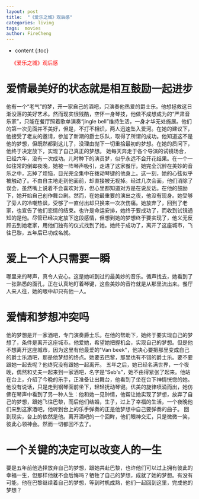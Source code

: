 ```yaml
---
layout: post
title:  "《爱乐之城》观后感"
categories: living
tags:  movies   
author: FireCheng
---
```


* content
{:toc}

&ensp;&ensp;<font color="red">《爱乐之城》观后感</font>

# <b>爱情最美好的状态就是相互鼓励一起进步</b>  
他有一个“老气”的梦，开一家自己的酒吧，只演奏他热爱的爵士乐。他想拯救这日渐没落的美好艺术。然而现实很残酷，空怀一身琴技，他做不成想成为的“严肃音乐家”，只能在餐厅照着歌单演奏“jingle bell”维持生活，一身才华无处施展。他们的第一次见面并不美好，但是，不打不相识，两人迅速坠入爱河。在她的建议下，他接受了老友的邀请，参加了新潮的爵士乐队，取得了所谓的成功。他知道这不是他的梦想，但既然都到这儿了，没理由抛下一切重拾最初的梦想。在她的质问下，他终于决定放下，实现了自己真正的梦想。
她每天奔走于各个导演的试镜场合，已经六年，没有一次成功。儿时种下的演员梦，似乎永远不会开花结果。在一个一如往常的倒霉夜晚，她被一阵琴声吸引，走进了这家餐厅。她完全沉醉在美妙的音乐之中，忘掉了烦恼，目光完全集中在拨动琴键的他身上。这一刻，她的心弦似乎被触动了。不由自主地走到他面前，却直接被无视掉。经过几次会面，他们消除了误会，虽然嘴上说着不会喜欢对方，但心里都知道对方是在说反话。在他的鼓励下，她开始自己创作舞台剧。然而，在她最重要的演出之夜，他没有现身。她受够了旁人的冷嘲热讽，受够了一直付出却只换来一次次伤痛。她放弃了，回到了老家，也宣告了他们恋情的结束。也许是命运安排，她终于要成功了，而收到试镜通知的是他。尽管已经决定放下这段感情，但想到她的梦想终于要实现了，他义无反顾去到她老家，用他们独有的仪式找到了她。她终于成功了，离开了这座城市，飞往巴黎，五年后已功成名就。
# <b>爱上一个人只需要一瞬</b>
哪里来的琴声，真令人安心。这是她听到过的最美妙的音乐。循声找去，她看到了一张熟悉的面孔，正在认真地盯着琴键，这些美妙的音符就是从那里流出来。餐厅人来人往，她的眼中却只有他一人。
# <b>爱情和梦想冲突吗</b>
他的梦想是开一家酒吧，专门演奏爵士乐。在他的帮助下，她终于要实现自己的梦想了，条件是离开这座城市。他爱她，希望她把握机会，实现自己的梦想。但是他不想离开这座城市，因为这里有他最爱的"Van beek"，他决心要把那里变成自己的爵士乐酒吧，那是他梦想的终点。她要去巴黎，那里也有不错的爵士乐。要不要跟她一起去呢？他终究没有跟她一起离开。
五年之后，她已经名满世界，一个夜晚，偶然和丈夫一起来到一家酒吧，名字是“Seb's”，她不由得紧张了起来。他站在台上，介绍了今晚的乐手，正准备让出舞台，他看到了坐在台下神情恍惚的她。他没有说话，只是走到钢琴面前坐下，轻轻抚动琴键。优美的旋律喷涌而出，她仿佛在琴声中看到了另一种人生：他和她一见钟情，他帮让她实现了梦想，放弃了自己的梦想，跟她飞往巴黎，而后他们结婚，生子，过上了幸福的生活，一个夜晚他们来到这家酒吧，他听到台上的乐手弹奏的正是他梦想中自己要弹奏的曲子。
回到现实，台上的依然是他。离开酒吧的一个回眸，他们眼神交汇，只是微微一笑，彼此心领神会。然而一切都回不去了。
# <b>一个关键的决定可以改变人的一生</b>
要是五年前他选择放弃自己的梦想，跟她共赴巴黎，也许他们可以过上拥有彼此的幸福一生，但那样他就不会后悔吗？牺牲了自己的梦想，成就了她的梦想。有没有可能，他在巴黎继续着自己的梦想，等到时机成熟，他们一起回到这里，完成他的梦想？